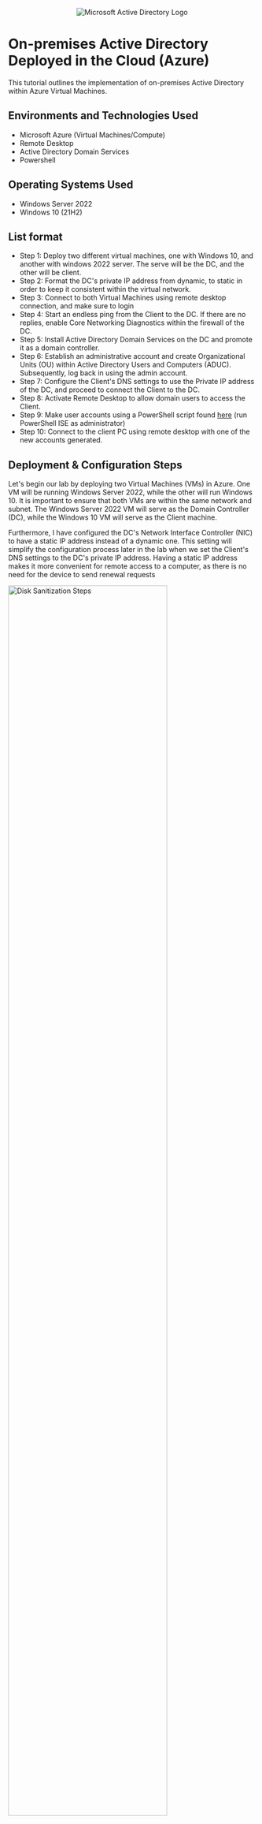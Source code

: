 <p align="center">
<img src="https://imgur.com/p73SOo9.png" alt="Microsoft Active Directory Logo"/>
</p>

<h1>On-premises Active Directory Deployed in the Cloud (Azure)</h1>
This tutorial outlines the implementation of on-premises Active Directory within Azure Virtual Machines.<br />


<h2>Environments and Technologies Used</h2>

- Microsoft Azure (Virtual Machines/Compute)
- Remote Desktop
- Active Directory Domain Services
- Powershell

<h2>Operating Systems Used </h2>

- Windows Server 2022
- Windows 10 (21H2)

<h2>List format</h2>

- Step 1: Deploy two different virtual machines, one with Windows 10, and another with windows 2022 server. The serve will be the DC, and the other will be client.
- Step 2: Format the DC's private IP address from dynamic, to static in order to keep it consistent within the virtual network.
- Step 3: Connect to both Virtual Machines using remote desktop connection, and make sure to login
- Step 4: Start an endless ping from the Client to the DC. If there are no replies, enable Core Networking Diagnostics within the firewall of the DC.
- Step 5: Install Active Directory Domain Services on the DC and promote it as a domain controller.
- Step 6: Establish an administrative account and create Organizational Units (OU) within Active Directory Users and Computers (ADUC). Subsequently, log back in using the admin account.
- Step 7: Configure the Client's DNS settings to use the Private IP address of the DC, and proceed to connect the Client to the DC.
- Step 8: Activate Remote Desktop to allow domain users to access the Client.
- Step 9: Make user accounts using a PowerShell script found <a href="https://github.com/joshmadakor1/AD_PS/blob/master/Generate-Names-Create-Users.ps1">here</a> (run PowerShell ISE as administrator)
- Step 10: Connect to the client PC using remote desktop with one of the new accounts generated.

<h2>Deployment & Configuration Steps</h2>

Let's begin our lab by deploying two Virtual Machines (VMs) in Azure. One VM will be running Windows Server 2022, while the other will run Windows 10. It is important to ensure that both VMs are within the same network and subnet. The Windows Server 2022 VM will serve as the Domain Controller (DC), while the Windows 10 VM will serve as the Client machine.

Furthermore, I have configured the DC's Network Interface Controller (NIC) to have a static IP address instead of a dynamic one. This setting will simplify the configuration process later in the lab when we set the Client's DNS settings to the DC's private IP address. Having a static IP address makes it more convenient for remote access to a computer, as there is no need for the device to send renewal requests
<p>
<img src="https://i.imgur.com/xMWxaSv.png" height="80%" width="80%" alt="Disk Sanitization Steps"/>
<br />
<p>
Upon establishing Remote Desktop connections to both VMs, I initiated an ongoing ping from the Client to the DC to verify connectivity. However, the ping requests were timing out. To resolve this, I accessed the Windows Defender Firewall on the DC and enabled Core Networking Diagnostics, specifically the ICMPv4 protocol. This adjustment enabled the DC to respond to the ping requests, as indicated in the command-line interface (CLI).
</p>
<img src="https://i.imgur.com/dnYvUTl.png" height="80%" width="80%" alt="Disk Sanitization Steps"/>
</p>

<p>
Next, we will log back into DC-1 and proceed to install Active Directory Domain Services (AD DS) using the Server Manager Dashboard. After successfully installing AD, I promoted the VM to become a Domain Controller, granting it the ability to manage devices and accounts within the domain. I then configured a new forest with the domain name "mydomain.com". Following the configuration, I restarted the VM and logged back in as the user "mydomain.com\labuser". If the steps were executed correctly, you should now be able to access and run AD Users & Computers as depicted below.
<p>
<img src="https://i.imgur.com/v7QHRGf.png" height="80%" width="80%" alt="Disk Sanitization Steps"/>
</p> 
<img src="https://i.imgur.com/FlamLHS.png" height="80%" width="80%" alt="Disk Sanitization Steps"/>
</p> 
<p>
The setup of Active Directory is complete! We will now proceed to create two Organizational Units (OU) named "_ADMINS" and "_EMPLOYEES". Additionally, we will create a new user named "Jane Doe" with the username "Jane_admin" and assign her the role of Administrator. Jane will be added as a member of the Domain Admins Security Group. To finalize this step, we will log out from the default account and log back in using Jane's credentials.
</p> 
<img src="https://i.imgur.com/5GUzjzt.png" height="80%" width="80%" alt="Disk Sanitization Steps"/>
</p>
<p>
To proceed with the domain setup, I will now join Client-1 to the domain "mydomain.com". Using the Azure portal, we will modify Client-1's DNS settings to reflect the Private IP address of the DC. Once the DNS settings are updated, we will restart Client-1 from within the Azure portal. The provided image below serves as verification that Client-1 is successfully connected to the DC-1 DNS.
</p>
</p>

To enable remote desktop access for non-administrative users on Client-1, we need to log in to Client-1 as an administrator and access the system properties. Within the system properties, select "Remote Desktop" and grant access to "domain users". By enabling this setting for Domain Users, any user accounts within the domain will be able to log into Client-1 as regular users.
</p>
<img src="https://i.imgur.com/fZ2gcOV.png" height="80%" width="80%" alt="Disk Sanitization Steps"/>
<br /> 
</p>
To confirm the ability of normal users to remotely desktop into Client-1, I will utilize a PowerShell script to generate a substantial number of users, specifically 10,000. Once the users are successfully created, we will randomly select one user and establish a remote desktop connection to Client-1. This test will validate the accessibility of normal users to Client-1 via RDP. Also the PowerShell code can be found <a href="https://github.com/joshmadakor1/AD_PS/blob/master/Generate-Names-Create-Users.ps1">here</a>
</p>
<img src="https://i.imgur.com/QBffW1K.png" height="80%" width="80%" alt="Disk Sanitization Steps"/>
</p>
<img src="https://i.imgur.com/Utf0x7S.png" height="80%" width="80%" alt="Disk Sanitization Steps"/>
</p>

<h3>Bonus Step: How to lock and unlock users' accounts and reset passwords</h3>
To unlock a user's account, simply right-click on the user account and select "Properties." From there, navigate to the "Account" tab and click on "Unlock Account." Additionally, you can right-click on the user account and choose "Reset Password..." to reset the password if needed.
<p>
</p>

<p>
</p>

<p>
</p>

Thank you for exploring my Active Directory tutorial! I trust that you gained valuable insights and developed a better understanding of how to utilize Active Directory. I recommend repeating this exercise multiple times to reinforce your knowledge and proficiency in Active Directory. This is particularly beneficial if you are aiming for an IT role where Active Directory is extensively utilized.

<p></p>

**REMEMBER TO DELETE YOUR RESOURCES AS TO NOT EAT UP YOUR CREDIT**

